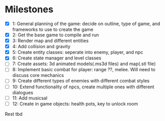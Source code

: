 Milestones
==========
- [x] 1: General planning of the game: decide on outline, type of game, and frameworks to use to create the game
- [x] 2: Get the base game to compile and run
- [x] 3: Render map and different entities
- [x] 4: Add collision and gravity
- [x] 5: Create entity classes: seperate into enemy, player, and npc
- [x] 6: Create state manager and level classes
- [ ] 7: Create assets: 3d animated models(.ms3d files) and map(.stl file)
- [ ] 8: Implement basic combat for player: range ??, melee. Will need to discuss core mechanics
- [ ] 9: Create different types of enemies with different combat styles
- [ ] 10: Extend functionality of npcs, create multiple ones with different dialogues
- [ ] 11: Add musicsal
- [ ] 12: Create in game objects: health pots, key to unlock room 

Rest tbd 
